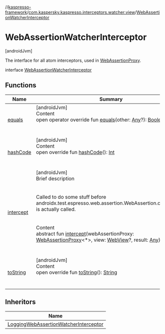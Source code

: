//[kaspresso-framework](../../index.md)/[com.kaspersky.kaspresso.interceptors.watcher.view](../index.md)/[WebAssertionWatcherInterceptor](index.md)



# WebAssertionWatcherInterceptor  
 [androidJvm] 

The interface for all atom interceptors, used in [WebAssertionProxy](../../androidx.test.espresso.web.assertion/-web-assertion-proxy/index.md).

interface [WebAssertionWatcherInterceptor](index.md)   


## Functions  
  
|  Name|  Summary| 
|---|---|
| [equals](https://kotlinlang.org/api/latest/jvm/stdlib/kotlin/-any/equals.html)| [androidJvm]  <br>Content  <br>open operator override fun [equals](https://kotlinlang.org/api/latest/jvm/stdlib/kotlin/-any/equals.html)(other: [Any](https://kotlinlang.org/api/latest/jvm/stdlib/kotlin/-any/index.html)?): [Boolean](https://kotlinlang.org/api/latest/jvm/stdlib/kotlin/-boolean/index.html)  <br><br><br>
| [hashCode](https://kotlinlang.org/api/latest/jvm/stdlib/kotlin/-any/hash-code.html)| [androidJvm]  <br>Content  <br>open override fun [hashCode](https://kotlinlang.org/api/latest/jvm/stdlib/kotlin/-any/hash-code.html)(): [Int](https://kotlinlang.org/api/latest/jvm/stdlib/kotlin/-int/index.html)  <br><br><br>
| [intercept](intercept.md)| [androidJvm]  <br>Brief description  <br><br><br>Called to do some stuff before androidx.test.espresso.web.assertion.WebAssertion.checkResult is actually called.<br><br>  <br>Content  <br>abstract fun [intercept](intercept.md)(webAssertionProxy: [WebAssertionProxy](../../androidx.test.espresso.web.assertion/-web-assertion-proxy/index.md)<*>, view: [WebView](https://developer.android.com/reference/kotlin/android/webkit/WebView.html)?, result: [Any](https://kotlinlang.org/api/latest/jvm/stdlib/kotlin/-any/index.html))  <br><br><br>
| [toString](https://kotlinlang.org/api/latest/jvm/stdlib/kotlin/-any/to-string.html)| [androidJvm]  <br>Content  <br>open override fun [toString](https://kotlinlang.org/api/latest/jvm/stdlib/kotlin/-any/to-string.html)(): [String](https://kotlinlang.org/api/latest/jvm/stdlib/kotlin/-string/index.html)  <br><br><br>


## Inheritors  
  
|  Name| 
|---|
| [LoggingWebAssertionWatcherInterceptor](../../com.kaspersky.kaspresso.interceptors.watcher.view.impl.logging/-logging-web-assertion-watcher-interceptor/index.md)

